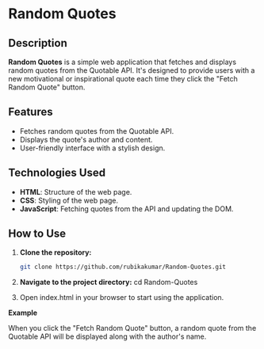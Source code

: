 # Random Quotes

## Description

**Random Quotes** is a simple web application that fetches and displays random quotes from the Quotable API. 
It's designed to provide users with a new motivational or inspirational quote each time they click the "Fetch Random Quote" button.

## Features

- Fetches random quotes from the Quotable API.
- Displays the quote's author and content.
- User-friendly interface with a stylish design.

## Technologies Used

- **HTML**: Structure of the web page.
- **CSS**: Styling of the web page.
- **JavaScript**: Fetching quotes from the API and updating the DOM.

## How to Use

1. **Clone the repository:**
   ```bash
   git clone https://github.com/rubikakumar/Random-Quotes.git

2. **Navigate to the project directory:**
cd Random-Quotes

3. Open index.html in your browser to start using the application.

**Example**

When you click the "Fetch Random Quote" button, a random quote from the Quotable API will be displayed along with the author's name.
